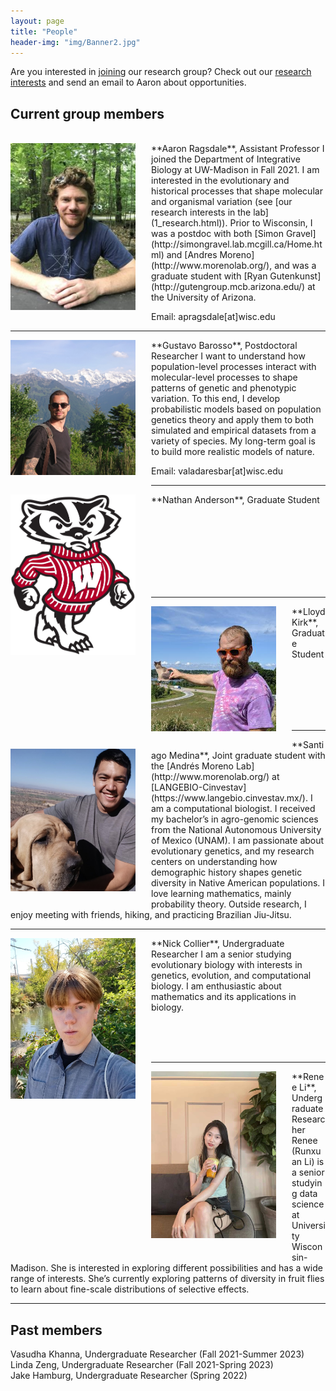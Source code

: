 ```yaml
---
layout: page
title: "People"
header-img: "img/Banner2.jpg"
---
```


Are you interested in [joining](3_join.html) our research group? Check out our
[research interests](1_research.html) and send an email to Aaron about
opportunities.

## Current group members

<br>

<div style="float: left; padding-right: 25px; padding-bottom: 25px">
	<a href="http://apragsdale.github.io/img/aaron-ragsdale.jpg"><img src="/img/aaron-ragsdale.jpg" width="200" alt="Aaron Ragsdale" onclick="_gaq.push(['_trackEvent', 'IMGs', 'Image', 'Ironman']);" /></a>
</div>
**Aaron Ragsdale**, Assistant Professor  
I joined the Department of Integrative Biology at UW-Madison in Fall 2021.
I am interested in the evolutionary and historical processes that shape
molecular and organismal variation (see [our research interests in the lab](1_research.html)).
Prior to Wisconsin, I was a postdoc with both
[Simon Gravel](http://simongravel.lab.mcgill.ca/Home.html) and
[Andres Moreno](http://www.morenolab.org/), and was a graduate student with
[Ryan Gutenkunst](http://gutengroup.mcb.arizona.edu/) at the University of Arizona.

Email: apragsdale[at]wisc.edu

---

<div style="float: left; padding-right:25px; padding-bottom: 25px">
    <a href="httep://apragsdale.github.io/img/gustavo-barroso.jpeg"><img src="/img/gustavo-barroso.jpeg" width="200" alt="Gustavo Barroso" onclick="_gaq.push(['_trackEvent', 'IMGs', 'Image', 'Ironman']);" /></a>
</div>
**Gustavo Barosso**, Postdoctoral Researcher  
I want to understand how population-level processes interact with
molecular-level processes to shape patterns of genetic and phenotypic
variation. To this end, I develop probabilistic models based on population
genetics theory and apply them to both simulated and empirical datasets from
a variety of species. My long-term goal is to build more realistic models of
nature.

Email: valadaresbar[at]wisc.edu

---

<div style="float: left; padding-right:25px; padding-bottom: 25px">
    <a href="httep://apragsdale.github.io/img/bucky-badger.svg"><img src="/img/bucky-badger.svg" width="200" alt="Nathan Anderson" onclick="_gaq.push(['_trackEvent', 'IMGs', 'Image', 'Ironman']);" /></a>
</div>
**Nathan Anderson**, Graduate Student  

<br><br><br><br><br><br><br>

---

<div style="float: left; padding-right:25px; padding-bottom: 25px">
    <a href="httep://apragsdale.github.io/img/lloyd-kirk.jpeg"><img src="/img/lloyd-kirk.jpeg" width="200" alt="Lloyd Kirk" onclick="_gaq.push(['_trackEvent', 'IMGs', 'Image', 'Ironman']);" /></a>
</div>
**Lloyd Kirk**, Graduate Student  

<br><br><br><br><br>

---

<div style="float: left; padding-right:25px; padding-bottom: 25px">
    <a href="httep://apragsdale.github.io/img/santiago-medina.jpeg"><img src="/img/santiago-medina.jpeg" width="200" alt="Santiago Medina" onclick="_gaq.push(['_trackEvent', 'IMGs', 'Image', 'Ironman']);" /></a>
</div>
**Santiago Medina**, Joint graduate student with the
[Andrés Moreno Lab](http://www.morenolab.org/)
at [LANGEBIO-Cinvestav](https://www.langebio.cinvestav.mx/).  
I am a computational biologist. I received my bachelor’s in agro-genomic
sciences from the National Autonomous University of Mexico (UNAM). I am
passionate about evolutionary genetics, and my research centers on
understanding how demographic history shapes genetic diversity in Native
American populations. I love learning mathematics, mainly probability theory.
Outside research, I enjoy meeting with friends, hiking, and practicing
Brazilian Jiu-Jitsu.

---

<div style="float: left; padding-right:25px; padding-bottom: 25px">
    <a href="httep://apragsdale.github.io/img/nick-collier.jpg"><img src="/img/nick-collier.jpg" width="200" alt="Nick Collier" onclick="_gaq.push(['_trackEvent', 'IMGs', 'Image', 'Ironman']);" /></a>
</div>
**Nick Collier**, Undergraduate Researcher  
I am a senior studying evolutionary biology with interests in genetics,
evolution, and computational biology. I am enthusiastic about mathematics and
its applications in biology.

<br><br><br>

---

<div style="float: left; padding-right:25px; padding-bottom: 25px">
    <a href="httep://apragsdale.github.io/img/renee-li.jpg"><img src="/img/renee-li.jpg" width="200" alt="Renee Li" onclick="_gaq.push(['_trackEvent', 'IMGs', 'Image', 'Ironman']);" /></a>
</div>
**Renee Li**, Undergraduate Researcher  
Renee (Runxuan Li) is a senior studying data science at
University Wisconsin-Madison. She is interested in exploring different
possibilities and has a wide range of interests. She’s currently exploring
patterns of diversity in fruit flies to learn about fine-scale distributions of
selective effects.

<br>

---

## Past members

Vasudha Khanna, Undergraduate Researcher (Fall 2021-Summer 2023)  
Linda Zeng, Undergraduate Researcher (Fall 2021-Spring 2023)  
Jake Hamburg, Undergraduate Researcher (Spring 2022)
